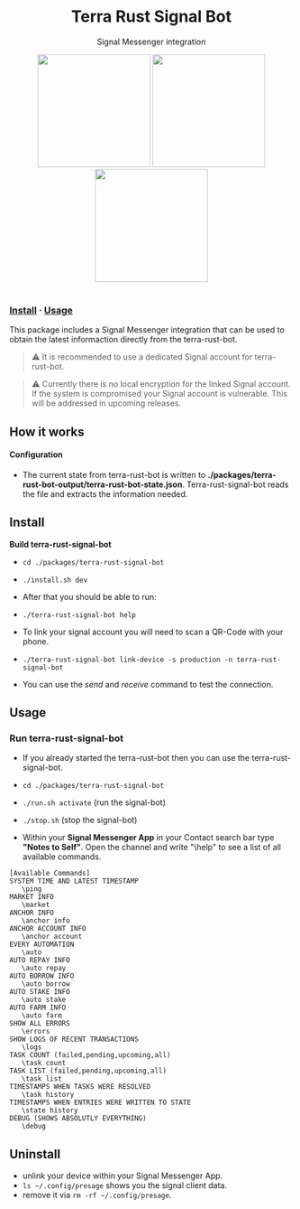 <div align="center">

      
  <h1>Terra Rust Signal Bot</h1> 
  <p>Signal Messenger integration</p> 
   
  <img src="gallery/signal_bot_auto_stake.png" width="200">
  <img src="gallery/signal_bot_help.png" width="200">
  <img src="gallery/signal_messenger.png" width="200">
  </div>
<br/>

 


### [Install](#install) · [Usage](#usage)  
 
This package includes a Signal Messenger integration that can be used to obtain the latest informaction directly from the terra-rust-bot. 

> :warning: It is recommended to use a dedicated Signal account for terra-rust-bot.

> :warning: Currently there is no local encryption for the linked Signal account. If the system is compromised your Signal account is vulnerable. This will be addressed in upcoming releases. 


## How it works
 
#### Configuration
* The current state from terra-rust-bot is written to **./packages/terra-rust-bot-output/terra-rust-bot-state.json**. Terra-rust-signal-bot reads the file and extracts the information needed.	 
 

## Install
 

**Build terra-rust-signal-bot**

* `cd ./packages/terra-rust-signal-bot`
* `./install.sh dev`

* After that you should be able to run:  
* `./terra-rust-signal-bot help` 

* To link your signal account you will need to scan a QR-Code with your phone.   
* `./terra-rust-signal-bot link-device -s production -n terra-rust-signal-bot`
* You can use the *send* and *receive* command to test the connection.
 
 
## Usage

### Run terra-rust-signal-bot
 
* If you already started the terra-rust-bot then you can use the terra-rust-signal-bot.

* `cd ./packages/terra-rust-signal-bot`
* `./run.sh activate` (run the signal-bot)
* `./stop.sh` (stop the signal-bot)

* Within your **Signal Messenger App** in your Contact search bar type **"Notes to Self"**. Open the channel and write "\help" to see a list of all available commands.


 ```
 [Available Commands]
SYSTEM TIME AND LATEST TIMESTAMP 
    \ping      
MARKET INFO    
    \market         
ANCHOR INFO    
    \anchor info    
ANCHOR ACCOUNT INFO    
    \anchor account  
EVERY AUTOMATION
    \auto        
AUTO REPAY INFO
    \auto repay  
AUTO BORROW INFO 
    \auto borrow  
AUTO STAKE INFO
    \auto stake   
AUTO FARM INFO 
    \auto farm   
SHOW ALL ERRORS
    \errors  
SHOW LOGS OF RECENT TRANSACTIONS
    \logs  
TASK COUNT (failed,pending,upcoming,all)
    \task count         
TASK LIST (failed,pending,upcoming,all)
    \task list          
TIMESTAMPS WHEN TASKS WERE RESOLVED
    \task history     
TIMESTAMPS WHEN ENTRIES WERE WRITTEN TO STATE
    \state history        
DEBUG (SHOWS ABSOLUTLY EVERYTHING)
    \debug
```

## Uninstall

* unlink your device within your Signal Messenger App.
* `ls ~/.config/presage` shows you the signal client data.
* remove it via `rm -rf ~/.config/presage`.
